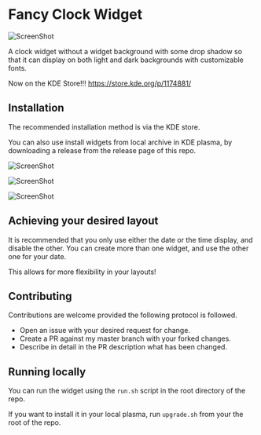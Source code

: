 # Fancy Clock Widget

![ScreenShot](https://raw.githubusercontent.com/tjaart/plasma-fancy-clock/master/screenshots/fancy_logo.png)

A clock widget without a widget background with some drop shadow so that it can display on both light and dark backgrounds with customizable fonts. 

Now on the KDE Store!!!
https://store.kde.org/p/1174881/

## Installation

The recommended installation method is via the KDE store. 

You can also use install widgets from local archive in KDE plasma, by downloading a release from the release page of this repo.


![ScreenShot](https://raw.githubusercontent.com/tjaart/plasma-fancy-clock/master/screenshots/plasma-default-wall.png)

![ScreenShot](https://raw.githubusercontent.com/tjaart/plasma-fancy-clock/master/screenshots/Screenshot_20200322_195205.png)

![ScreenShot](https://raw.githubusercontent.com/tjaart/plasma-fancy-clock/master/screenshots/Screenshot_20200322_210504.png)

## Achieving your desired layout

It is recommended that you only use either the date or the time display, and disable the other. You can create more than one widget, and use the other one for your date. 

This allows for more flexibility in your layouts!

## Contributing

Contributions are welcome provided the following protocol is followed. 
- Open an issue with your desired request for change.
- Create a PR against my master branch with your forked changes.
- Describe in detail in the PR description what has been changed. 

## Running locally
You can run the widget using the `run.sh` script in the root directory of the repo. 

If you want to install it in your local plasma, run `upgrade.sh` from your the root of the repo.

